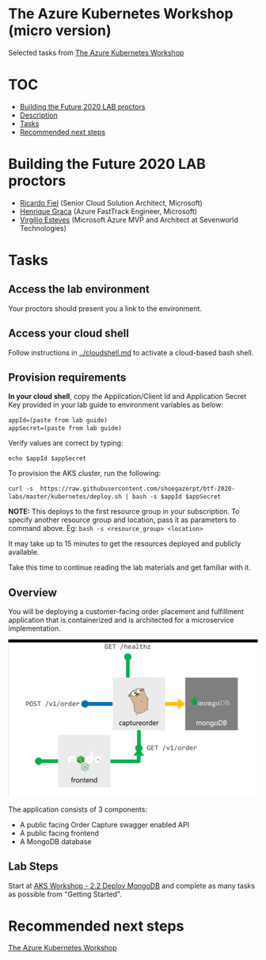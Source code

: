 # The Azure Kubernetes Workshop (micro version)

Selected tasks from [The Azure Kubernetes Workshop](https://aksworkshop.io/)


# TOC

* [Building the Future 2020 LAB proctors](#building-the-future-2020-lab-proctors)
* [Description](#description)
* [Tasks](#tasks)
* [Recommended next steps](#recommended-next-steps)

# Building the Future 2020 LAB proctors

* [Ricardo Fiel](https://github.com/shoegazerpt) (Senior Cloud Solution Architect, Microsoft)
* [Henrique Graca](https://github.com/hjgraca) (Azure FastTrack Engineer, Microsoft)
* [Virgilio Esteves](https://www.linkedin.com/in/virgilioesteves/) (Microsoft Azure MVP and Architect at Sevenworld Technologies)

# Tasks

## Access the lab environment

Your proctors should present you a link to the environment.

## Access your cloud shell

Follow instructions in [../cloudshell.md](../cloudshell.md) to activate a cloud-based bash shell.

## Provision requirements

**In your cloud shell**, copy the Application/Client Id and Application Secret Key provided in your lab guide to environment variables as below:

```
appId=(paste from lab guide)
appSecret=(paste from lab guide)
```

Verify values are correct by typing:

```
echo $appId $appSecret
```

To provision the AKS cluster, run the following:

```
curl -s  https://raw.githubusercontent.com/shoegazerpt/btf-2020-labs/master/kubernetes/deploy.sh | bash -s $appId $appSecret
```

**NOTE:** This deploys to the first resource group in your subscription. To specify another resource group and location, pass it as parameters to command above. Eg: `bash -s <resource_group> <location>`

It may take up to 15 minutes to get the resources deployed and publicly available.

Take this time to continue reading the lab materials and get familiar with it.

## Overview

You will be deploying a customer-facing order placement and fulfillment application that is containerized and is architected for a microservice implementation.

![](2020-01-11-20-12-35.png)

The application consists of 3 components:

* A public facing Order Capture swagger enabled API
* A public facing frontend
* A MongoDB database

## Lab Steps

Start at [AKS Workshop - 2.2 Deploy MongoDB](https://aksworkshop.io/#db) and complete as many tasks as possible from "Getting Started".

# Recommended next steps

[The Azure Kubernetes Workshop](https://aksworkshop.io/)
